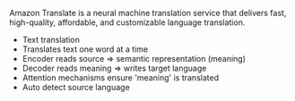 Amazon Translate is a neural machine translation service that delivers fast, high-quality, affordable, and customizable language translation.

- Text translation
- Translates text one word at a time
- Encoder reads source => semantic representation (meaning)
- Decoder reads meaning => writes target language
- Attention mechanisms ensure 'meaning' is translated
- Auto detect source language

